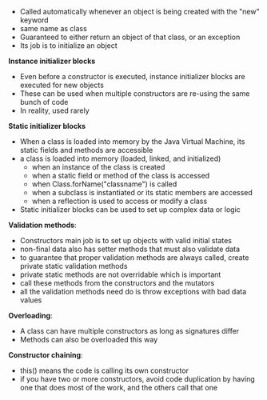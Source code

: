 - Called automatically whenever an object is being created with the "new" keyword
- same name as class
- Guaranteed to either return an object of that class, or an exception
- Its job is to initialize an object

**Instance initializer blocks**
- Even before a constructor is executed, instance initializer blocks are executed for new objects
- These can be used when multiple constructors are re-using the same bunch of code
- In reality, used rarely

**Static initializer blocks**
- When a class is loaded into memory by the Java Virtual Machine, its static fields and methods are accessible
- a class is loaded into memory (loaded, linked, and initialized)
	- when an instance of the class is created
	- when a static field or method of the class is accessed
	- when Class.forName("classname") is called
	- when a subclass is instantiated or its static members are accessed
	- when a reflection is used to access or modify a class
- Static initializer blocks can be used to set up complex data or logic

**Validation methods**:
- Constructors main job is to set up objects with valid initial states
- non-final data also has setter methods that must also validate data
- to guarantee that proper validation methods are always called, create private static validation methods
- private static methods are not overridable which is important
- call these methods from the constructors and the mutators 
- all the validation methods need do is throw exceptions with bad data values

**Overloading**:
- A class can have multiple constructors as long as signatures differ
- Methods can also be overloaded this way

**Constructor chaining**:
- this() means the code is calling its own constructor
- if you have two or more constructors, avoid code duplication by having one that does most of the work, and the others call that one